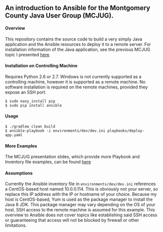## An introduction to Ansible for the Montgomery County Java User Group (MCJUG).

#### Overview
This repository contains the source code to build a very simply Java application and the Ansible resources to
deploy it to a remote server. For installation information of the Java application, see the previous MCJUG topic I presented
[here](https://github.com/bmrobin/springBoot).

#### Installation on Controlling Machine
Requires Python 2.6 or 2.7. Windows is not currently supported as a controlling machine, however it is supported as
a remote machine. No software installation is required on the remote machines, provided they expose an SSH port.

    $ sudo easy_install pip
    $ sudo pip install ansible
    
#### Usage
    $ ./gradlew clean build
    $ ansible-playbook -i environments/dev/dev.ini playbooks/deploy-app.yaml
    
#### More Examples
The MCJUG presentation slides, which provide more Playbook and Inventory file
examples, can be found [here](https://github.com/bmrobin/ansible/blob/master/ansible.pptx)

#### Assumptions
Currently the Ansible inventory file in ```environments/dev/dev.ini``` references a CentOS-based host named 10.0.0.114. 
This is obviously not your server, so replace this IP address with the IP or hostname of your choice. Because my host is
CentOS-based, Yum is used as the package manager to install the Java 8 JDK. This package manager may vary depending on the OS
of your host. SSH access to the remote machine is assumed for this example. This overview to Ansible does not cover 
topics like establishing said SSH access or guaranteeing that access will not be blocked by firewall or other limitations.
